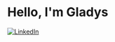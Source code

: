 # Hello, I'm Gladys
[![LinkedIn](https://img.shields.io/badge/LinkedIn-0077B5?style=flat-square&logo=linkedin&logoColor=white)]([www.linkedin.com/in/gladys-l-lemus-73034b244](https://www.linkedin.com/in/gladys-l-lemus-73034b244/?trk=opento_sprofile_details))
